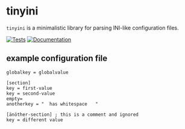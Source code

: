 # tinyini

`tinyini` is a minimalistic library for parsing INI-like configuration
files.

[![Tests](https://img.shields.io/github/workflow/status/susji/tinyini/Go)](https://github.com/susji/tinyini/actions/workflows/go.yml)
[![Documentation](https://img.shields.io/badge/godoc-reference-blue.svg?label=pkg.go.dev)](https://pkg.go.dev/github.com/susji/tinyini)

## example configuration file

``` {.ini}
globalkey = globalvalue

[section]
key = first-value
key = second-value
empty=
anotherkey = "  has whitespace   "

[änöther-section] ; this is a comment and ignored
key = different value
```
